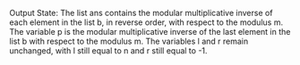 Output State: The list ans contains the modular multiplicative inverse of each element in the list b, in reverse order, with respect to the modulus m. The variable p is the modular multiplicative inverse of the last element in the list b with respect to the modulus m. The variables l and r remain unchanged, with l still equal to n and r still equal to -1.